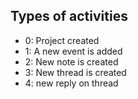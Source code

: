 ## Types of activities
- 0: Project created
- 1: A new event is added
- 2: New note is created
- 3: New thread is created
- 4: new reply on thread 
